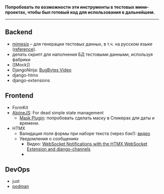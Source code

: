 **Попробовать по возможности эти инструменты в тестовых мини-проектах, чтобы был готовый код для использования в дальнейшем.**

----
## Backend
- [mimesis](https://mimesis.name/) – для генерации тестовых данных, в т.ч. на русском языке ([reference](https://www.bitecode.dev/p/testing-with-python-part-7-until)).
- делать скрипт для наполнения БД тестовыми данными, используя фабрики
- [[Mock]]
- DjangoNinja: [BugBytes Video](https://youtu.be/XqkqbsdtoMI?si=yAJhVbrDTSj3teif)
- django-htmx
- django-extensions

## Frontend
- FormKit
- [AlpineJS](https://alpinejs.dev/): For dead simple state management
	- [Mask Plugin](https://alpinejs.dev/plugins/mask#x-mask): попробовать сделать маску в Спикерах для даты и времени.
- HTMX
	- Валидация поля формы при наборе текста (через бэк!): [видео](https://www.youtube.com/watch?v=Fh2iDdASxjE)
	- Уведомления о сообщениях
		- Видео: [WebSocket Notifications with the HTMX WebSocket Extension and django-channels](https://www.youtube.com/watch?v=FcVwDEcu6K0)
		- 
## DevOps
- just
- [podman](https://podman.io/docs/installation)
